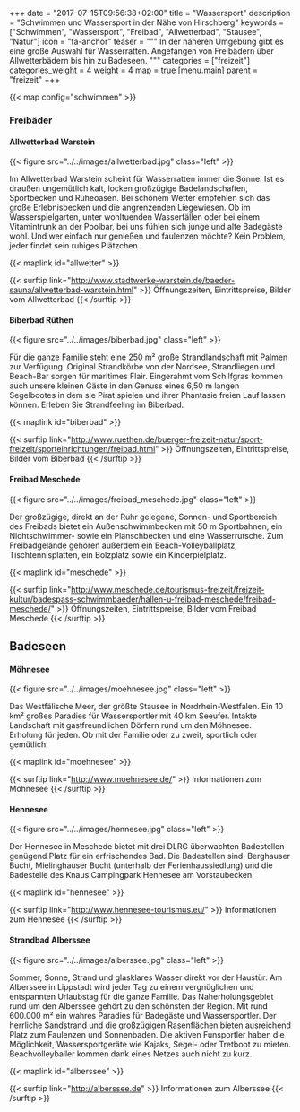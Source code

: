 +++
date = "2017-07-15T09:56:38+02:00"
title = "Wassersport"
description = "Schwimmen und Wassersport in der Nähe von Hirschberg"
keywords = ["Schwimmen", "Wassersport", "Freibad", "Allwetterbad", "Stausee", "Natur"]
icon = "fa-anchor"
teaser = """
In der näheren Umgebung gibt es eine große Auswahl für Wasserratten.
Angefangen von Freibädern über Allwetterbädern bis hin zu Badeseen.
"""
categories = ["freizeit"]
categories_weight = 4
weight = 4
map = true
[menu.main]
    parent = "freizeit"
+++

{{< map config="schwimmen" >}}

### Freibäder

#### Allwetterbad Warstein

{{< figure src="../../images/allwetterbad.jpg" class="left" >}}

Im Allwetterbad Warstein scheint für Wasserratten immer die Sonne. Ist es draußen ungemütlich kalt, locken 
großzügige Badelandschaften, Sportbecken und Ruheoasen. Bei schönem Wetter empfehlen sich das große 
Erlebnisbecken und die angrenzenden Liegewiesen. Ob im Wasserspielgarten, unter wohltuenden Wasserfällen 
oder bei einem Vitamintrunk an der Poolbar, bei uns fühlen sich junge und alte Badegäste wohl. 
Und wer einfach nur genießen und faulenzen möchte? Kein Problem, jeder findet sein ruhiges Plätzchen.

{{< maplink id="allwetter" >}}

{{< surftip link="http://www.stadtwerke-warstein.de/baeder-sauna/allwetterbad-warstein.html" >}}
 Öffnungszeiten, Eintrittspreise, Bilder vom Allwetterbad
{{< /surftip >}}


#### Biberbad Rüthen

{{< figure src="../../images/biberbad.jpg" class="left" >}}

Für die ganze Familie steht eine 250 m² große Strandlandschaft mit Palmen zur Verfügung. 
Original Strandkörbe von der Nordsee, Strandliegen und Beach-Bar sorgen für maritimes Flair. 
Eingerahmt vom Schilfgras kommen auch unsere kleinen Gäste in den Genuss eines 6,50 m langen  
Segelbootes in dem sie Pirat spielen und ihrer Phantasie freien Lauf lassen können. 
Erleben Sie Strandfeeling im Biberbad.

{{< maplink id="biberbad" >}}

{{< surftip link="http://www.ruethen.de/buerger-freizeit-natur/sport-freizeit/sporteinrichtungen/freibad.html" >}}
 Öffnungszeiten, Eintrittspreise, Bilder vom Biberbad
{{< /surftip >}}


#### Freibad Meschede

{{< figure src="../../images/freibad_meschede.jpg" class="left" >}}

Der großzügige, direkt an der Ruhr gelegene, Sonnen- und Sportbereich des Freibads bietet ein 
Außenschwimmbecken mit 50 m Sportbahnen, ein Nichtschwimmer- sowie ein Planschbecken und eine Wasserrutsche. 
Zum Freibadgelände gehören außerdem ein Beach-Volleyballplatz, Tischtennisplatten, ein 
Bolzplatz sowie ein Kinderpielplatz.

{{< maplink id="meschede" >}}

{{< surftip link="http://www.meschede.de/tourismus-freizeit/freizeit-kultur/badespass-schwimmbaeder/hallen-u-freibad-meschede/freibad-meschede/" >}}
 Öffnungszeiten, Eintrittspreise, Bilder vom Freibad Meschede
{{< /surftip >}}

## Badeseen

#### Möhnesee

{{< figure src="../../images/moehnesee.jpg" class="left" >}}

Das Westfälische Meer, der größte Stausee in Nordrhein-Westfalen. Ein 10 km² großes Paradies für 
Wassersportler mit 40 km Seeufer. Intakte Landschaft mit gastfreundlichen Dörfern rund um den Möhnesee.  
Erholung für jeden. Ob mit der Familie oder zu zweit, sportlich oder gemütlich.

{{< maplink id="moehnesee" >}}

{{< surftip link="http://www.moehnesee.de/" >}}
 Informationen zum Möhnesee
{{< /surftip >}}


#### Hennesee

{{< figure src="../../images/hennesee.jpg" class="left" >}}

Der Hennesee in Meschede bietet mit drei DLRG überwachten Badestellen genügend Platz für ein erfrischendes Bad. 
Die Badestellen sind: Berghauser Bucht, Mielinghauser Bucht (unterhalb der Ferienhaussiedlung) und die Badestelle 
des Knaus Campingpark Hennesee am Vorstaubecken.

{{< maplink id="hennesee" >}}

{{< surftip link="http://www.hennesee-tourismus.eu/" >}}
 Informationen zum Hennesee
{{< /surftip >}}

#### Strandbad Alberssee

{{< figure src="../../images/alberssee.jpg" class="left" >}}

Sommer, Sonne, Strand und glasklares Wasser direkt vor der Haustür: Am Alberssee in Lippstadt wird jeder Tag
 zu einem vergnüglichen und entspannten Urlaubstag für die ganze Familie. Das Naherholungsgebiet rund um 
 den Alberssee gehört zu den schönsten der Region. Mit rund 600.000 m² ein wahres Paradies für Badegäste und Wassersportler. 
Der herrliche Sandstrand und die großzügigen Rasenflächen bieten ausreichend Platz zum Faulenzen und Sonnenbaden. 
Die aktiven Funsportler haben die Möglichkeit, Wassersportgeräte wie Kajaks, Segel- oder Tretboot zu mieten.
 Beachvolleyballer kommen dank eines Netzes auch nicht zu kurz.

{{< maplink id="alberssee" >}}

{{< surftip link="http://alberssee.de" >}}
 Informationen zum Alberssee
{{< /surftip >}}